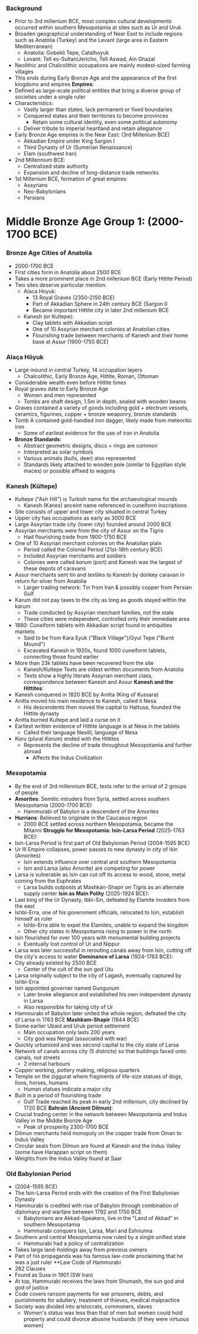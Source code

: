 ### Background
 - Prior to 3rd millenium BCE, most complex cultural developments occurred within southern Mesopotamia at sites such as Ur and Uruk
 - Broaden geographical understanding of Near East to include regions such as Anatolia (Turkey) and the Levant (large area in Eastern Mediterranean)
	 - Anatolia: Gobekli Tepe, Catalhoyuk
	 - Levant: Tell es-Sultan/Jericho, Tell Aswad, Ain Ghazal
 - Neolithic and Chalcolithic occupations are mainly modest-sized farming villages
 - This ends during Early Bronze Age and the appearance of the first kingdoms and empires
**Empires**:
 - Defined as large-scale political entities that bring a diverse group of societies under a single ruler
 - Characteristics:
	 - Vastly larger than states, lack permanent or fixed boundaries
	 - Conquered states and their territories to become provinces
		 - Retain some cultural identity, even some political autonomy
	 - Deliver tribute to imperial heartland and retain allegiance
 - Early Bronze Age empires in the Near East: (3rd Millenium BCE)
	 - Akkadian Empire under King Sargon I
	 - Third Dynasty of Ur (Sumerian Renaissance)
	 - Elam (southwest Iran)
 - 2nd Millennium BCE:
	 - Centralized state authority
	 - Expansion and decline of long-distance trade networks
 - 1st Millenium BCE, formation of great empires:
	 - Assyrians
	 - Neo-Babylonians
	 - Persians

# Middle Bronze Age Group 1: (2000-1700 BCE)
### Bronze Age Cities of Anatolia
 - 2000-1700 BCE
 - First cities form in Anatolia about 2500 BCE
 - Takes a more prominent place in 2nd millenium BCE (Early Hittite Period)
 - Two sites deserve particular mention:
	 - Alaca Hoyuk:
		 - 13 Royal Graves (2350-2150 BCE)
		 - Part of Akkadian Sphere in 24th century BCE (Sargon I)
		 - Became important Hittite city in later 2nd millenium BCE
	 - Kanesh (or Kultepe):
		 - Clay tablets with Akkadian script
		 - One of 10 Assyrian merchant colonies at Anatolian cities
		 - Flourishing trade between merchants of Kanesh and their home base at Assur (1900-1750 BCE)
### Alaça Höyuk
 - Large mound in central Turkey, 14 occupation layers
	 - Chalcolithic, Early Bronze Age, Hittite, Roman, Ottoman
 - Considerable wealth even before Hittite times
 - Royal graves date to Early Bronze Age
	 - Women and men represented
	 - Tombs are shaft design, 1.5m in depth, sealed with wooden beams
 - Graves contained a variety of goods including gold + electrum vessels, ceramics, figurines, copper + bronze weaponry, bronze standards
 - Tomb A contained gold-handled iron dagger, likely made from meteoritic iron
	 - Some of earliest evidence for the use of iron in Anatolia
 - **Bronze Standards**:
	 - Abstract geometric designs, discs + rings are common
	 - Interpreted as solar symbols
	 - Various animals (bulls, deer) also represented
	 - Standards likely attached to wooden pole (similar to Egyptian style maces) or possible affixed to wagons
### Kanesh (Kültepe)
 - Kultepe ("Ash Hill") is Turkish name for the archaeological mounds
	 - Kanesh (Kanes) anceint name referenced in cuneiform inscriptions
 - Site consists of upper and lower city situated in central Turkey
 - Upper city has occupations as early as 3000 BCE
 - Large Assyrian trade city (lower city) founded around 2000 BCE
 - Assyrian merchants were from the city of Assur on the Tigris
	 - Had flourishing trade from 1900-1750 BCE
 - One of 10 Assyrian merchant colonies on the Anatolian plain
	 - Period called the Colonial Period (21st-18th century BCE)
	 - Included Assyrian merchants and soldiers
	 - Colonies were called *karum* (port) and Kanesh was the largest of these depots of caravans
 - Assur merchants sent tin and textiles to Kanesh by donkey caravan in return for silver from Anatolia
	 - Larger trading network: Tin from Iran & possibly copper from Persian Gulf
 - Karum did not pay taxes to the city as long as goods stayed within the karum
	 - Trade conducted by Assyrian merchant families, not the state
	 - These cities were independent, controlled only their immediate area
 - 1880: Cuneiform tablets with Akkadian script found in antiquities markets
	 - Said to be from Kara Eyuk ("Black Village")/Gyui Tepe ("Burnt Mound")
	 - Excavated Kanesh in 1920s, found 1000 cuneiform tablets, connecting those found earlier
 - More than 23k tablets have been recovered from the site
	 - Kanesh/Kultepe Texts are oldest written documents from Anatolia
	 - Texts show a highly literate Assyrian merchant class, correspondence between Kanesh and Assur
**Kanesh and the Hittites**:
 - Kanesh conquered in 1820 BCE by Anitta (King of Kussara)
 - Anitta moved his main residence to Kanesh, called it Nesa
	 - His descendents then moved the capital to Hattusa, founded the Hittite dynasty
 - Anitta burned Kultepe and laid a curse on it
 - Earliest written evidence of Hittite language is at Nesa in the tablets
	 - Called their language Nesilil, language of Nesa
 - *Karu* (plural *Karum*) ended with the Hittites
	 - Represents the decline of trade throughout Mesopotamia and further abroad
		 - Affects the Indus Civilization
### Mesopotamia
 - By the end of 3rd millennium BCE, texts refer to the arrival of 2 groups of people
 - **Amorites**: Semitic intruders from Syria, settled across southern Mesopotamia (2000-1700 BCE)
	 - Hammurabi of Babylon is a descendent of the Amorites
 - **Hurrians**: Believed to originate in the Caucasus region
	 - 2000 BCE settled across northern Mesopotamia, became the Mitanni
**Struggle for Mesopotamia: Isin-Larsa Period** (2025-1763 BCE):
 - Isin-Larsa Period is first part of Old Babylonian Period (2004-1595 BCE)
 - Ur III Empire collapses, power passes to new dynasty in city of Isin (Amorites)
	 - Isin extends influence over central and southern Mesopotamia
	 - Isin and Larsa (also Amorite) are competing for power
 - Larsa is vulnerable as Isin can cut off its access to wood, stone, metal coming from the Euphrates
	 - Larsa builds outposts at Mashkan-Shapir on Tigris as an alternate supply center
**Isin as Main Polity** (2025-1924 BCE):
 - Last king of the Ur Dynasty, Ibbi-Sin, defeated by Elamite invaders from the east
 - Ishbi-Erra, one of his government officials, relocated to Isin, establish himself as ruler
	 - Ishbi-Erra able to expel the Elamites, unable to expand the kingdom
	 - Other city states in Mesopotamia rising to power in the north
 - Isin flourished for over 100 years with monumental building projects
	 - Eventually lost control of Ur and Nippur
 - Larsa was later successful in rerouting canals away from Isin, cutting off the city's access to water
**Dominance of Larsa** (1924-1763 BCE):
 - City already existed by 2500 BCE
	 - Center of the cult of the sun god Utu
 - Larsa originally subject to the city of Lagash, eventually captured by Ishbi-Erra
 - Isin appointed governer named Gungunum
	 - Later broke allegiance and established his own independent dynasty in Larsa
	 - Also responsible for taking city of Ur
 - Hammurabi of Babylon later united the whole region, defeated the city of Larsa in 1763 BCE
**Mashkam-Shapir** (1844 BCE)
 - Some earlier Ubaid and Uruk period settlement
	 - Main occupation only lasts 200 years
	 - City god was Nergal (associated with war)
 - Quickly urbanized and was second capital to the city state of Larsa
 - Network of canals across city (5 districts) so that buildings faced onto canals, not streets
	 - 2 internal harbours
 - Copper working, pottery making, religious quarters
 - Temple on the ziggurat where fragments of life-size statues of dogs, lions, horses, humans
	 - Human statues indicate a major city
 - Built in a period of flourishing trade
	 - Gulf Trade reached its peak in early 2nd millenium, city declined by 1720 BCE
**Bahrain (Ancient Dilmun)**:
 - Crucial trading center in the network between Mesopotamia and Indus Valley in the Middle Bronze Age
	 - Peak of prosperity 2300-1700 BCE
 - Dilmun merchants held monopoly on the copper trade from Oman to Indus Valley
 - Circular seals from Dilmun are found at Kanesh and the Indus Valley (some have Harappan script on them)
 - Weights from the Indus Valley found at Saar
### Old Babylonian Period
 - (2004-1595 BCE)
 - The Isin-Larsa Period ends with the creation of the First Babylonian Dynasty
 - Hammurabi is credited with rise of Babylon through combination of diplomacy and warfare between 1792 and 1750 BCE
	 - Babylonians are Akkad-Speakers, live in the "Land of Akkad" in southern Mesopotamia
	 - Hammurabi conquers Isin, Larsa, Mari and Eshnunna
 - Southern and central Mesopotamia now ruled by a single unified state
	 - Hammurabi had a policy of centralization
 - Takes large land-holdings away from previous owners
 - Part of his propaganda was his famous law-code proclaiming that he was a just ruler
**Law Code of Hammurabi
 - 282 Clauses
 - Found as Susa in 1901 (SW Iran)
 - At top, Hammurabi receives the laws from Shumash, the sun god and god of justice
 - Code covers ransom payments for war prisoners, debts, and punishments for adultery, treatment of thieves, medical malpractice
 - Society was divided into aristocrats, commoners, slaves
	 - Women's status was less than that of men but women could hold property and could divorce abusive husbands (if they were virtuous women)
